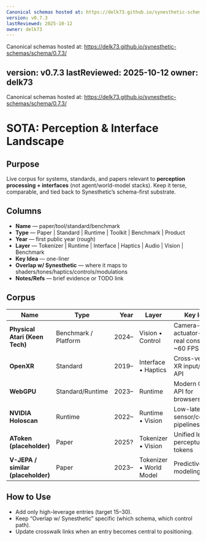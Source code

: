 ```yaml
---
Canonical schemas hosted at: https://delk73.github.io/synesthetic-schemas/schema/0.7.3/
version: v0.7.3
lastReviewed: 2025-10-12
owner: delk73
---
```

Canonical schemas hosted at: https://delk73.github.io/synesthetic-schemas/schema/0.7.3/

version: v0.7.3
lastReviewed: 2025-10-12
owner: delk73
---
Canonical schemas hosted at: https://delk73.github.io/synesthetic-schemas/schema/0.7.3/

# SOTA: Perception & Interface Landscape

## Purpose
Live corpus for systems, standards, and papers relevant to **perception processing + interfaces** (not agent/world-model stacks). Keep it terse, comparable, and tied back to Synesthetic’s schema-first substrate.

## Columns
- **Name** — paper/tool/standard/benchmark  
- **Type** — Paper | Standard | Runtime | Toolkit | Benchmark | Product  
- **Year** — first public year (rough)  
- **Layer** — Tokenizer | Runtime | Interface | Haptics | Audio | Vision | Benchmark  
- **Key Idea** — one-liner  
- **Overlap w/ Synesthetic** — where it maps to shaders/tones/haptics/controls/modulations  
- **Notes/Refs** — brief evidence or TODO link

## Corpus
| Name | Type | Year | Layer | Key Idea | Overlap w/ Synesthetic | Notes/Refs |
|---|---|---:|---|---|---|---|
| **Physical Atari (Keen Tech)** | Benchmark / Platform | 2024– | Vision • Control | Camera-in, actuator-out on real consoles @ ~60 FPS | Perfect target for **SDF soft overlays + curve-fit**; homography→state→latency-comp control; logs @ 60 Hz | Link in repo README. Map to `concepts/sdf_soft_overlays.md` |
| **OpenXR** | Standard | 2019– | Interface • Haptics | Cross-vendor XR input/output API | Interfaces ↔ schema controls/haptics; map bidirectional sync | TODO refs |
| **WebGPU** | Standard/Runtime | 2023– | Runtime | Modern GPU API for browsers/native | Shader runtime baseline; determinism + footprint | TODO refs |
| **NVIDIA Holoscan** | Runtime | 2022– | Runtime • Vision | Low-latency sensor/compute pipelines | Contrast “procedural substrate” vs learned pipelines | TODO refs |
| **AToken (placeholder)** | Paper | 2025? | Tokenizer • Vision | Unified learned perceptual tokens | Contrast with **schema-tokenized manifold** | TODO refs |
| **V-JEPA / similar (placeholder)** | Paper | 2023– | Tokenizer • World Model | Predictive latent modeling | Bridge: learned→schema params | TODO refs |

## How to Use
- Add only high-leverage entries (target 15–30).  
- Keep “Overlap w/ Synesthetic” specific (which schema, which control path).  
- Update crosswalk links when an entry becomes central to positioning.
